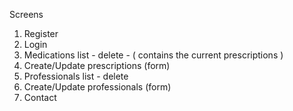 Screens

1. Register
2. Login
3. Medications list - delete - ( contains the current prescriptions )
4. Create/Update prescriptions (form)
5. Professionals list - delete
6. Create/Update professionals (form)
7. Contact
